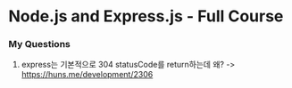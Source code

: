 # Node.js and Express.js - Full Course

### My Questions

1. express는 기본적으로 304 statusCode를 return하는데 왜?
   -> https://huns.me/development/2306
